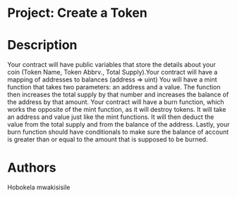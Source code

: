 # Project: Create a Token

#  Description
Your contract will have public variables that store the details about your coin (Token Name, Token Abbrv., Total Supply).Your contract will have a mapping of addresses to balances (address => uint) You will have a mint function that takes two parameters: an address and a value. The function then increases the total supply by that number and increases the balance of the address by that amount. Your contract will have a burn function, which works the opposite of the mint function, as it will destroy tokens. It will take an address and value just like the mint functions. It will then deduct the value from the total supply and from the balance of the address. Lastly, your burn function should have conditionals to make sure the balance of account is greater than or equal to the amount that is supposed to be burned.
# Authors
Hobokela mwakisisile
